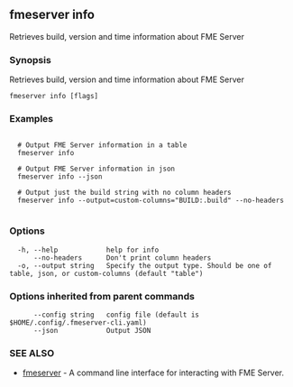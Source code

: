 ## fmeserver info

Retrieves build, version and time information about FME Server

### Synopsis

Retrieves build, version and time information about FME Server

```
fmeserver info [flags]
```

### Examples

```

  # Output FME Server information in a table
  fmeserver info

  # Output FME Server information in json
  fmeserver info --json

  # Output just the build string with no column headers
  fmeserver info --output=custom-columns="BUILD:.build" --no-headers
	
```

### Options

```
  -h, --help            help for info
      --no-headers      Don't print column headers
  -o, --output string   Specify the output type. Should be one of table, json, or custom-columns (default "table")
```

### Options inherited from parent commands

```
      --config string   config file (default is $HOME/.config/.fmeserver-cli.yaml)
      --json            Output JSON
```

### SEE ALSO

* [fmeserver](fmeserver.md)	 - A command line interface for interacting with FME Server.

